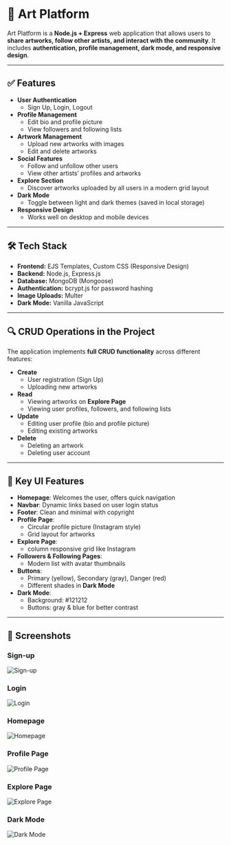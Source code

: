 # 🎨 Art Platform

Art Platform is a **Node.js + Express** web application that allows users to **share artworks, follow other artists, and interact with the community**. It includes **authentication, profile management, dark mode, and responsive design**.

---

## ✅ Features
- **User Authentication**
  - Sign Up, Login, Logout
- **Profile Management**
  - Edit bio and profile picture
  - View followers and following lists
- **Artwork Management**
  - Upload new artworks with images
  - Edit and delete artworks
- **Social Features**
  - Follow and unfollow other users
  - View other artists’ profiles and artworks
- **Explore Section**
  - Discover artworks uploaded by all users in a modern grid layout
- **Dark Mode**
  - Toggle between light and dark themes (saved in local storage)
- **Responsive Design**
  - Works well on desktop and mobile devices

---

## 🛠️ Tech Stack
- **Frontend:** EJS Templates, Custom CSS (Responsive Design)
- **Backend:** Node.js, Express.js
- **Database:** MongoDB (Mongoose)
- **Authentication:** bcrypt.js for password hashing
- **Image Uploads:** Multer
- **Dark Mode:** Vanilla JavaScript

---

## 🔍 CRUD Operations in the Project
The application implements **full CRUD functionality** across different features:

- **Create**
  - User registration (Sign Up)
  - Uploading new artworks
- **Read**
  - Viewing artworks on **Explore Page**
  - Viewing user profiles, followers, and following lists
- **Update**
  - Editing user profile (bio and profile picture)
  - Editing existing artworks
- **Delete**
  - Deleting an artwork
  - Deleting user account

---

## 🌟 Key UI Features
- **Homepage**: Welcomes the user, offers quick navigation
- **Navbar**: Dynamic links based on user login status
- **Footer**: Clean and minimal with copyright
- **Profile Page**:
  - Circular profile picture (Instagram style)
  - Grid layout for artworks
- **Explore Page**:
  - column responsive grid like Instagram
- **Followers & Following Pages**:
  - Modern list with avatar thumbnails
- **Buttons**:
  - Primary (yellow), Secondary (gray), Danger (red)
  - Different shades in **Dark Mode**
- **Dark Mode**:
  - Background: #121212
  - Buttons: gray & blue for better contrast

---

## 📸 Screenshots

### Sign-up
![Sign-up](public\assets\sign-up-page.png)

### Login
![Login](/public/assets/login-page.png)

### Homepage
![Homepage](/public/assets/homepage.png)

### Profile Page
![Profile Page](/public/assets/profile.png)

### Explore Page
![Explore Page](/public/assets/explor-page.png)

### Dark Mode
![Dark Mode](/public/assets/dark-mode.png)

